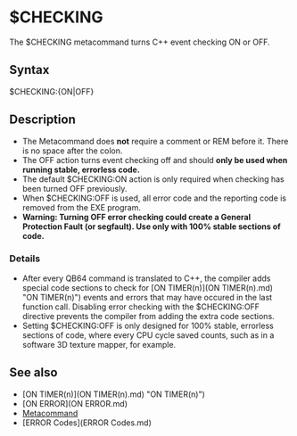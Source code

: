 # $CHECKING

The $CHECKING metacommand turns C++ event checking ON or OFF.

  

## Syntax

$CHECKING:{ON|OFF}
  

## Description

* The Metacommand does **not** require a comment or REM before it. There is no space after the colon.
* The OFF action turns event checking off and should **only be used when running stable, errorless code.**
* The default $CHECKING:ON action is only required when checking has been turned OFF previously.
* When $CHECKING:OFF is used, all error code and the reporting code is removed from the EXE program.
* **Warning: Turning OFF error checking could create a General Protection Fault (or segfault). Use only with 100% stable sections of code.**

### Details

* After every QB64 command is translated to C++, the compiler adds special code sections to check for [ON TIMER(n)](ON TIMER(n).md) "ON TIMER(n)") events and errors that may have occured in the last function call. Disabling error checking with the $CHECKING:OFF directive prevents the compiler from adding the extra code sections.
* Setting $CHECKING:OFF is only designed for 100% stable, errorless sections of code, where every CPU cycle saved counts, such as in a software 3D texture mapper, for example.

  

## See also

* [ON TIMER(n)](ON TIMER(n).md) "ON TIMER(n)")
* [ON ERROR](ON ERROR.md)
* [Metacommand](Metacommand.md)
* [ERROR Codes](ERROR Codes.md)

  
